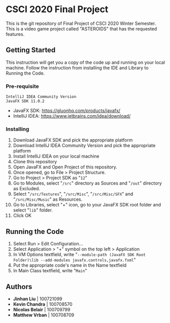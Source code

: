 # CSCI 2020 Final Project
This is the git repository of Final Project of CSCI 2020 Winter Semester. This is a video game project called "ASTEROIDS" that has the requested features.

## Getting Started
This instruction will get you a copy of the code up and running on your local machine. Follow the instruction from installing the IDE and Library to Running the Code.

### Pre-requisite
```
IntelliJ IDEA Community Version
JavaFX SDK 11.0.2
```
* JavaFX SDK: https://gluonhq.com/products/javafx/
* IntelliJ IDEA: https://www.jetbrains.com/idea/download/

### Installing

1. Download JavaFX SDK and pick the appropriate platform
2. Download IntelliJ IDEA Community Version and pick the appropriate platform 
3. Install IntelliJ IDEA on your local machine
4. Clone this repository
5. Open JavaFX and Open Project of this repository.
6. Once opened, go to File > Project Structure.
7. Go to Project > Project SDK as "`12`"
8. Go to Modules, select "`/src`" directory as Sources and "`/out`" directory as Excluded.
9. Select "`/src/Textures`", "`/src/Misc`", "`/src/Misc/SFX`" and "`/src/Misc/Music`" as Resources.
10. Go to Libraries, select "+" icon, go to your JavaFX SDK root folder and select "`lib`" folder.
11. Click OK

## Running the Code

1. Select Run > Edit Configuration...
2. Select Application > "+" symbol on the top left > Application
3. In VM Options textfield, write "`--module-path (JavaFX SDK Root Folder)\lib --add-modules javafx.controls,javafx.fxml`"
4. Put the appropriate code's name in the Name textfield
5. In Main Class textfield, write "`Main`"

## Authors

* **Jinhan Liu** |  100721099
* **Kevin Chandra** | 100708570
* **Nicolas Belair** | 100709799
* **Matthew Vrban** | 100708709
